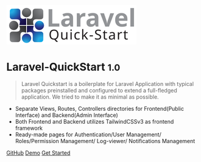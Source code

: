 <!-- _coverpage.md -->

![laravel-quickstart logo](https://raw.githubusercontent.com/developervijay7/laravel-quickstart/2c97a0c0e46f48dd3f10989292bd4f824fdbce52/resources/images/logo.svg ':size=400x120')

# Laravel-QuickStart <small>1.0</small>

> Laravel Quickstart is a boilerplate for Laravel Application with typical packages preinstalled and configured to extend a full-fledged application. We tried to make it as minimal as possible.

- Separate Views, Routes, Controllers directories for Frontend(Public Interface) and Backend(Admin Interface)
- Both Frontend and Backend utilizes TailwindCSSv3 as frontend framework
- Ready-made pages for Authentication/User Management/ Roles/Permission Management/ Log-viewer/ Notifications Management


[GitHub](https://github.com/developervijay7/laravel-quickstart)
[Demo](https://laravel-quickstart.co)
[Get Started](#about-laravel-quick-start)
